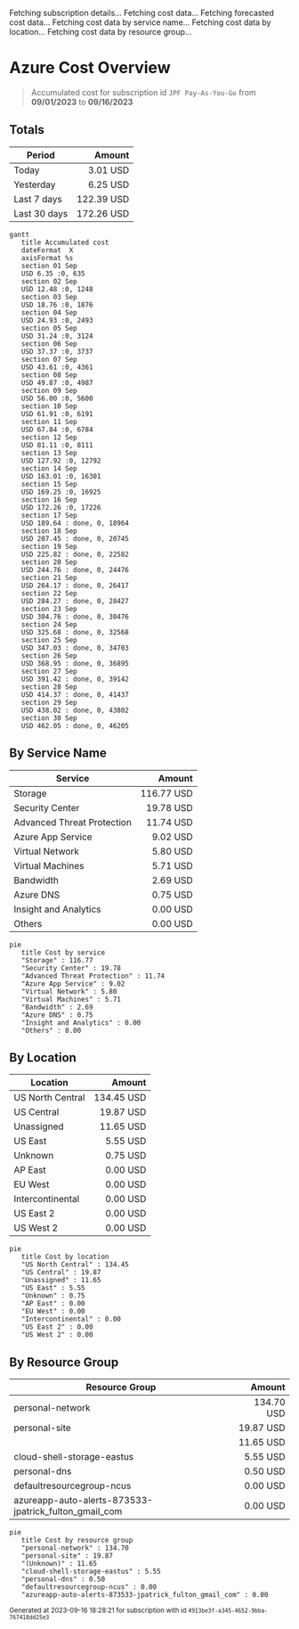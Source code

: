 Fetching subscription details...
Fetching cost data...
Fetching forecasted cost data...
Fetching cost data by service name...
Fetching cost data by location...
Fetching cost data by resource group...
# Azure Cost Overview

> Accumulated cost for subscription id `JPF Pay-As-You-Go` from **09/01/2023** to **09/16/2023**

## Totals

|Period|Amount|
|---|---:|
|Today|3.01 USD|
|Yesterday|6.25 USD|
|Last 7 days|122.39 USD|
|Last 30 days|172.26 USD|

```mermaid
gantt
   title Accumulated cost
   dateFormat  X
   axisFormat %s
   section 01 Sep
   USD 6.35 :0, 635
   section 02 Sep
   USD 12.48 :0, 1248
   section 03 Sep
   USD 18.76 :0, 1876
   section 04 Sep
   USD 24.93 :0, 2493
   section 05 Sep
   USD 31.24 :0, 3124
   section 06 Sep
   USD 37.37 :0, 3737
   section 07 Sep
   USD 43.61 :0, 4361
   section 08 Sep
   USD 49.87 :0, 4987
   section 09 Sep
   USD 56.00 :0, 5600
   section 10 Sep
   USD 61.91 :0, 6191
   section 11 Sep
   USD 67.84 :0, 6784
   section 12 Sep
   USD 81.11 :0, 8111
   section 13 Sep
   USD 127.92 :0, 12792
   section 14 Sep
   USD 163.01 :0, 16301
   section 15 Sep
   USD 169.25 :0, 16925
   section 16 Sep
   USD 172.26 :0, 17226
   section 17 Sep
   USD 189.64 : done, 0, 18964
   section 18 Sep
   USD 207.45 : done, 0, 20745
   section 19 Sep
   USD 225.82 : done, 0, 22582
   section 20 Sep
   USD 244.76 : done, 0, 24476
   section 21 Sep
   USD 264.17 : done, 0, 26417
   section 22 Sep
   USD 284.27 : done, 0, 28427
   section 23 Sep
   USD 304.76 : done, 0, 30476
   section 24 Sep
   USD 325.68 : done, 0, 32568
   section 25 Sep
   USD 347.03 : done, 0, 34703
   section 26 Sep
   USD 368.95 : done, 0, 36895
   section 27 Sep
   USD 391.42 : done, 0, 39142
   section 28 Sep
   USD 414.37 : done, 0, 41437
   section 29 Sep
   USD 438.02 : done, 0, 43802
   section 30 Sep
   USD 462.05 : done, 0, 46205
```

## By Service Name

|Service|Amount|
|---|---:|
|Storage|116.77 USD|
|Security Center|19.78 USD|
|Advanced Threat Protection|11.74 USD|
|Azure App Service|9.02 USD|
|Virtual Network|5.80 USD|
|Virtual Machines|5.71 USD|
|Bandwidth|2.69 USD|
|Azure DNS|0.75 USD|
|Insight and Analytics|0.00 USD|
|Others|0.00 USD|

```mermaid
pie
   title Cost by service
   "Storage" : 116.77
   "Security Center" : 19.78
   "Advanced Threat Protection" : 11.74
   "Azure App Service" : 9.02
   "Virtual Network" : 5.80
   "Virtual Machines" : 5.71
   "Bandwidth" : 2.69
   "Azure DNS" : 0.75
   "Insight and Analytics" : 0.00
   "Others" : 0.00
```

## By Location

|Location|Amount|
|---|---:|
|US North Central|134.45 USD|
|US Central|19.87 USD|
|Unassigned|11.65 USD|
|US East|5.55 USD|
|Unknown|0.75 USD|
|AP East|0.00 USD|
|EU West|0.00 USD|
|Intercontinental|0.00 USD|
|US East 2|0.00 USD|
|US West 2|0.00 USD|

```mermaid
pie
   title Cost by location
   "US North Central" : 134.45
   "US Central" : 19.87
   "Unassigned" : 11.65
   "US East" : 5.55
   "Unknown" : 0.75
   "AP East" : 0.00
   "EU West" : 0.00
   "Intercontinental" : 0.00
   "US East 2" : 0.00
   "US West 2" : 0.00
```

## By Resource Group

|Resource Group|Amount|
|---|---:|
|personal-network|134.70 USD|
|personal-site|19.87 USD|
||11.65 USD|
|cloud-shell-storage-eastus|5.55 USD|
|personal-dns|0.50 USD|
|defaultresourcegroup-ncus|0.00 USD|
|azureapp-auto-alerts-873533-jpatrick_fulton_gmail_com|0.00 USD|

```mermaid
pie
   title Cost by resource group
   "personal-network" : 134.70
   "personal-site" : 19.87
   "(Unknown)" : 11.65
   "cloud-shell-storage-eastus" : 5.55
   "personal-dns" : 0.50
   "defaultresourcegroup-ncus" : 0.00
   "azureapp-auto-alerts-873533-jpatrick_fulton_gmail_com" : 0.00
```

<sup>Generated at 2023-09-16 18:28:21 for subscription with id `4913be3f-a345-4652-9bba-767418dd25e3`</sup>
